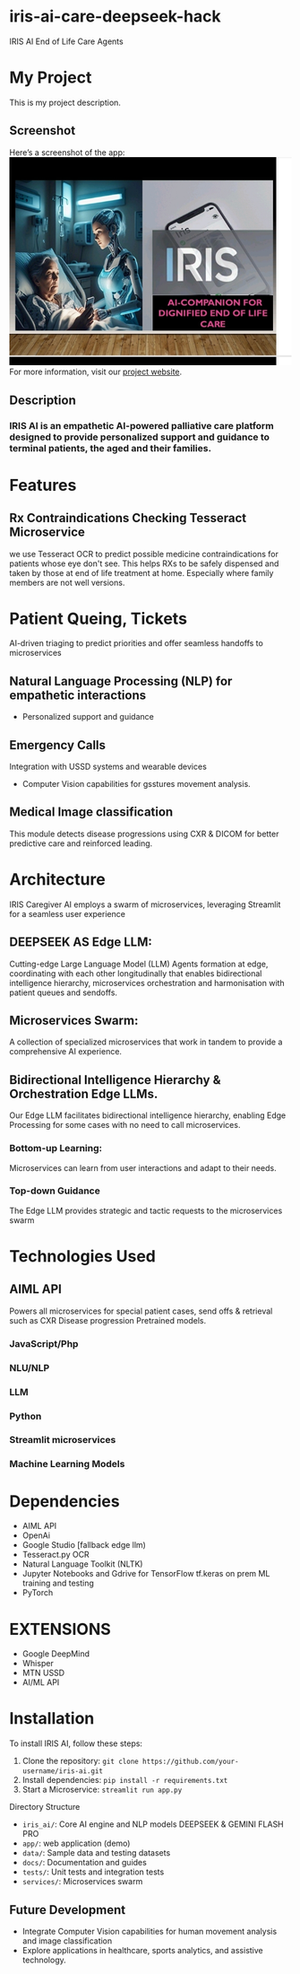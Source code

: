 # iris-ai-care-deepseek-hack
IRIS AI End of Life Care Agents
# My Project
This is my project description.
## Screenshot
Here’s a screenshot of the app:
![Screenshot](Media/Screenshot.jpg)
For more information, visit our [project website](https://iris.gemgrocery.com).
## Description
### IRIS AI is an empathetic AI-powered palliative care platform designed to provide personalized support and guidance to terminal patients, the aged and their families.

# Features
## Rx Contraindications Checking Tesseract Microservice
we use Tesseract OCR to predict possible medicine contraindications for patients whose eye don't see. This helps RXs to be safely dispensed and taken by those at end of life treatment at home. Especially where family members are not well versions.
# Patient Queing, Tickets  
AI-driven triaging to predict priorities and offer seamless handoffs to microservices  

## Natural Language Processing (NLP) for empathetic interactions
- Personalized support and guidance

## Emergency Calls 
Integration with USSD systems and wearable devices
- Computer Vision capabilities for gsstures movement analysis.

## Medical Image classification
This module detects disease progressions using CXR & DICOM  for better predictive care and reinforced leading.

# Architecture 
IRIS Caregiver AI employs a swarm of microservices, leveraging Streamlit for a seamless user experience

## DEEPSEEK AS Edge LLM:
Cutting-edge Large Language Model (LLM) Agents formation at edge, coordinating with each other longitudinally that enables bidirectional intelligence hierarchy,  microservices orchestration and harmonisation with patient queues and sendoffs. 

## Microservices Swarm: 
A collection of specialized microservices that work in tandem to provide a comprehensive AI experience.

## Bidirectional Intelligence Hierarchy & Orchestration Edge LLMs.
Our Edge LLM facilitates bidirectional intelligence hierarchy, enabling Edge Processing for some cases with no need to call microservices.

### Bottom-up Learning: 
Microservices can learn from user interactions and adapt to their needs.
### Top-down Guidance
The Edge LLM provides strategic and tactic requests to the microservices swarm

# Technologies Used
## AIML API
Powers all microservices for special patient cases, send offs & retrieval such as CXR Disease progression Pretrained models. 

### JavaScript/Php
### NLU/NLP
### LLM
### Python
### Streamlit microservices 
### Machine Learning Models

# Dependencies 
- AIML API
- OpenAi
- Google Studio [fallback edge llm)
- Tesseract.py OCR
- Natural Language Toolkit (NLTK)
- Jupyter Notebooks and Gdrive for TensorFlow tf.keras on prem ML training and testing
- PyTorch

# EXTENSIONS
- Google DeepMind
- Whisper
- MTN USSD
- AI/ML API

# Installation
To install IRIS AI, follow these steps:
1. Clone the repository: `git clone https://github.com/your-username/iris-ai.git`
2. Install dependencies: `pip install -r requirements.txt`
3. Start a Microservice: `streamlit run app.py`

Directory Structure
- `iris_ai/`: Core AI engine and NLP models DEEPSEEK & GEMINI FLASH PRO
- `app/`:  web application (demo)
- `data/`: Sample data and testing datasets
- `docs/`: Documentation and guides
- `tests/`: Unit tests and integration tests
- `services/`: Microservices swarm

## Future Development
- Integrate Computer Vision capabilities for human movement analysis and image classification
- Explore applications in healthcare, sports analytics, and assistive technology.
